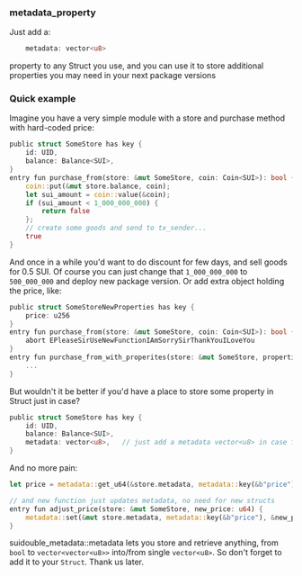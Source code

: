 ### metadata_property

Just add a:

```rust
    metadata: vector<u8>
```

property to any Struct you use, and you can use it to store additional properties you may need in your next package versions

### Quick example

Imagine you have a very simple module with a store and purchase method with hard-coded price:

```rust
public struct SomeStore has key {
    id: UID,
    balance: Balance<SUI>,
}
entry fun purchase_from(store: &mut SomeStore, coin: Coin<SUI>): bool {
    coin::put(&mut store.balance, coin); 
    let sui_amount = coin::value(&coin);
    if (sui_amount < 1_000_000_000) {
        return false
    };
    // create some goods and send to tx_sender...
    true
}
```

And once in a while you'd want to do discount for few days, and sell goods for 0.5 SUI. Of course you can just change that `1_000_000_000` to `500_000_000` and deploy new package version. Or add extra object holding the price, like:

```rust
public struct SomeStoreNewProperties has key {
    price: u256
}
entry fun purchase_from(store: &mut SomeStore, coin: Coin<SUI>): bool {
    abort EPleaseSirUseNewFunctionIAmSorrySirThankYouILoveYou
}
entry fun purchase_from_with_properites(store: &mut SomeStore, properties: &SomeStoreNewProperties, coin: Coin<SUI>): bool {
    ...
}
```

But wouldn't it be better if you'd have a place to store some property in Struct just in case?

```rust
public struct SomeStore has key {
    id: UID,
    balance: Balance<SUI>,
    metadata: vector<u8>,   // just add a metadata vector<u8> in case for any possible package upgrade you may need
}
```

And no more pain:

```rust
let price = metadata::get_u64(&store.metadata, metadata::key(&b"price"), 1_000_000_000); // 1_000_000_000 - default
```

```rust
// and new function just updates metadata, no need for new structs
entry fun adjust_price(store: &mut SomeStore, new_price: u64) {
    metadata::set(&mut store.metadata, metadata::key(&b"price"), &new_price);
}
```

suidouble_metadata::metadata lets you store and retrieve anything, from `bool` to `vector<vector<u8>>` into/from single `vector<u8>`. So don't forget to add it to your `Struct`. Thank us later.
